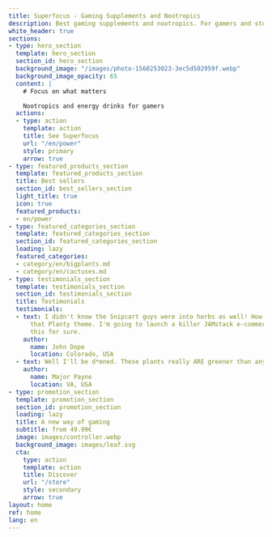 ```yaml
---
title: Superfocus - Gaming Supplements and Nootropics
description: Best gaming supplements and nootropics. For gamers and students. Mind enhancement.
white_header: true
sections:
- type: hero_section
  template: hero_section
  section_id: hero_section
  background_image: "/images/photo-1560253023-3ec5d502959f.webp"
  background_image_opacity: 65
  content: |
    # Focus on what matters

    Nootropics and energy drinks for gamers
  actions:
  - type: action
    template: action
    title: See Superfocus
    url: "/en/power"
    style: primary
    arrow: true
- type: featured_products_section
  template: featured_products_section
  title: Best sellers
  section_id: best_sellers_section
  light_title: true
  icon: true
  featured_products:
  - en/power
- type: featured_categories_section
  template: featured_categories_section
  section_id: featured_categories_section
  loading: lazy
  featured_categories:
  - category/en/bigplants.md
  - category/en/cactuses.md
- type: testimonials_section
  template: testimonials_section
  section_id: testimonials_section
  title: Testimonials
  testimonials:
  - text: I didn't know the Snipcart guys were into herbs as well! How beautiful is
      that Planty theme. I'm going to launch a killer JAMstack e-commerce store using
      this for sure.
    author:
      name: John Dope
      location: Colorado, USA
  - text: Well I'll be d*mned. These plants really ARE greener than any of my recruits.
    author:
      name: Major Payne
      location: VA, USA
- type: promotion_section
  template: promotion_section
  section_id: promotion_section
  loading: lazy
  title: A new way of gaming
  subtitle: from 49.99€
  image: images/controller.webp
  background_image: images/leaf.svg
  cta:
    type: action
    template: action
    title: Discover
    url: "/store"
    style: secondary
    arrow: true
layout: home
ref: home
lang: en
---
```


